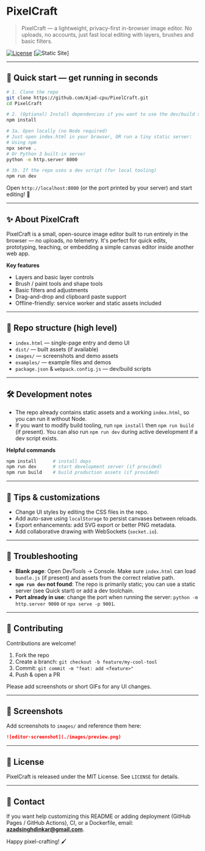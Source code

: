# PixelCraft


> PixelCraft — a lightweight, privacy-first in-browser image editor. No uploads, no accounts, just fast local editing with layers, brushes and basic filters.

[![License](https://img.shields.io/badge/license-MIT-blue.svg)](LICENSE) \[![Static Site](https://img.shields.io/badge/static-HTML%2FCSS%2FJS-orange.svg)]

---

## 🚀 Quick start — get running in seconds

```bash
# 1. Clone the repo
git clone https://github.com/Ajad-cpu/PixelCraft.git
cd PixelCraft

# 2. (Optional) Install dependencies if you want to use the dev/build scripts
npm install

# 3a. Open locally (no Node required)
# Just open index.html in your browser, OR run a tiny static server:
# Using npm
npx serve .
# Or Python 3 built-in server
python -m http.server 8000

# 3b. If the repo uses a dev script (for local tooling)
npm run dev
```

Open `http://localhost:8000` (or the port printed by your server) and start editing! 🎨

---

## ✨ About PixelCraft

PixelCraft is a small, open-source image editor built to run entirely in the browser — no uploads, no telemetry. It's perfect for quick edits, prototyping, teaching, or embedding a simple canvas editor inside another web app.

**Key features**

* Layers and basic layer controls
* Brush / paint tools and shape tools
* Basic filters and adjustments
* Drag-and-drop and clipboard paste support
* Offline-friendly: service worker and static assets included

---

## 📂 Repo structure (high level)

* `index.html` — single-page entry and demo UI
* `dist/` — built assets (if available)
* `images/` — screenshots and demo assets
* `examples/` — example files and demos
* `package.json` & `webpack.config.js` — dev/build scripts

---

## 🛠️ Development notes

* The repo already contains static assets and a working `index.html`, so you can run it without Node.
* If you want to modify build tooling, run `npm install` then `npm run build` (if present). You can also run `npm run dev` during active development if a dev script exists.

**Helpful commands**

```bash
npm install      # install deps
npm run dev      # start development server (if provided)
npm run build    # build production assets (if provided)
```

---

## 🎯 Tips & customizations

* Change UI styles by editing the CSS files in the repo.
* Add auto-save using `localStorage` to persist canvases between reloads.
* Export enhancements: add SVG export or better PNG metadata.
* Add collaborative drawing with WebSockets (`socket.io`).

---

## 🐞 Troubleshooting

* **Blank page**: Open DevTools → Console. Make sure `index.html` can load `bundle.js` (if present) and assets from the correct relative path.
* **`npm run dev` not found**: The repo is primarily static; you can use a static server (see Quick start) or add a dev toolchain.
* **Port already in use**: change the port when running the server: `python -m http.server 9000` or `npx serve -p 9001`.

---

## 🤝 Contributing

Contributions are welcome!

1. Fork the repo
2. Create a branch: `git checkout -b feature/my-cool-tool`
3. Commit: `git commit -m "feat: add <feature>"`
4. Push & open a PR

Please add screenshots or short GIFs for any UI changes.

---

## 📸 Screenshots

Add screenshots to `images/` and reference them here:

```md
![editor-screenshot](./images/preview.png)
```

---

## 📜 License

PixelCraft is released under the MIT License. See `LICENSE` for details.

---

## 💬 Contact

If you want help customizing this README or adding deployment (GitHub Pages / GitHub Actions), CI, or a Dockerfile, email: **[azadsinghdinkar@gmail.com](mailto:azadsinghdinkar@gmail.com)**.

Happy pixel-crafting! 🖌️
